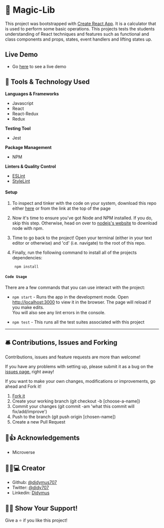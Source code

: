 # 🔰 Magic-Lib

This project was bootstrapped with [Create React App](https://github.com/facebook/create-react-app). It is a calculator that is used to perform some basic operations. This projects tests the students understanding of React techniques and features such as functional and class components and props, states, event handlers and lifting states up.

## Live Demo
- Go [here](https://magic-lib.herokuapp.com) to see a live demo

## 🔬 Tools & Technology Used
**Languages & Frameworks**
 - Javascript
 - React
 - React-Redux
 - Redux

**Testing Tool**
- Jest

**Package Management**
 - NPM

**Linters & Quality Control**
 - [ESLint](https://eslint.org/)
 - [StyleLint](https://stylelint.io/)

#### Setup
1. To inspect and tinker with the code on your system, download this repo either [here](https://github.com/didymus707/magic-lib) or from the link at the top of the page

2. Now it's time to ensure you've got Node and NPM installed. If you do, skip this step. Otherwise, head on over to [nodejs's website](https://nodejs.org/en/) to download node with npm.

3. Time to go back to the project! Open your terminal (either in your text editor or otherwise) and 'cd' (i.e. navigate) to the root of this repo.

4. Finally, run the following command to install all of the projects dependencies:

        npm install

#### `Code Usage`
There are a few commands that you can use interact with the project:

- `npm start` - Runs the app in the development mode. Open [http://localhost:3000](http://localhost:3000) to view it in the browser.
The page will reload if you make edits.\
You will also see any lint errors in the console.

- `npm test` - This runs all the test suites associated with this project

*******

## 🛎️ Contributions, Issues and Forking

Contributions, issues and feature requests are more than welcome!

If you have any problems with setting up, please submit it as a bug on the [issues page.](https://github.com/didymus707/magic-lib/issues) right away!

If you want to make your own changes, modifications or improvements, go ahead and Fork it!
1. [Fork it](https://github.com/didymus707/magic-lib)
2. Create your working branch (git checkout -b [choose-a-name])
3. Commit your changes (git commit -am 'what this commit will fix/add/improve')
4. Push to the branch (git push origin [chosen-name])
5. Create a new Pull Request

## :clap::thumbsup: Acknowledgements
- Microverse

## 💂🏽💻 Creator
- Github: [@didymus707](https://github.com/didymus707)
- Twitter: [@didy707](https://twitter.com/didy707)
- Linkedin: [Didymus](https://www.linkedin.com/in/adewale-thomas-orotayo/)


## 🖐🏼 Show Your Support!
Give a ⭐️ if you like this project!
